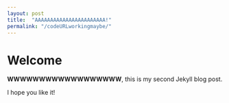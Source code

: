 ```yaml
---
layout: post
title:  "AAAAAAAAAAAAAAAAAAAAAAA!"
permalink: "/codeURLworkingmaybe/"
---
```


# Welcome

**WWWWWWWWWWWWWWWWWW**, this is my second Jekyll blog post.

I hope you like it!
